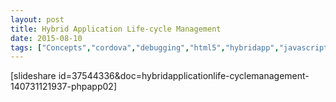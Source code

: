 ```yaml
---
layout: post
title: Hybrid Application Life-cycle Management
date: 2015-08-10
tags: ["Concepts","cordova","debugging","html5","hybridapp","javascript","lifecycle","mobile"]
---
```


[slideshare id=37544336&doc=hybridapplicationlife-cyclemanagement-140731121937-phpapp02]